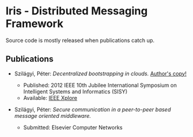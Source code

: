   Iris - Distributed Messaging Framework
==========================================

Source code is mostly released when publications catch up.

  Publications
----------------

 - Szilágyi, Péter: *Decentralized bootstrapping in clouds.* [Author's copy!](https://github.com/downloads/karalabe/iris/2012%20-%20Szilagyi%20-%20Decentralized%20bootstrapping%20in%20clouds%20%28SISY12%29.pdf)
   - Published: 2012 IEEE 10th Jubilee International Symposium on Intelligent Systems and Informatics (SISY)
   - Available: [IEEE Xplore](http://dx.doi.org/10.1109/SISY.2012.6339529)

 - Szilágyi, Péter: *Secure communication in a peer-to-peer based message oriented middleware.*
   - Submitted: Elsevier Computer Networks
